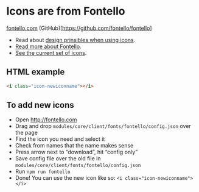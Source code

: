 # Icons are from Fontello

[fontello.com](http://fontello.com/) (GitHub)[https://github.com/fontello/fontello]

- Read about [design prinsibles when using icons](Design-prinsibles.md).
- [Read more about Fontello](../modules/core/client/fonts/fontello/README.txt).
- [See the current set of icons](../modules/core/client/fonts/fontello/demo.html).

## HTML example

```html
<i class="icon-newiconname"></i>
````

## To add new icons
- Open http://fontello.com
- Drag and drop `modules/core/client/fonts/fontello/config.json` over the page
- Find the icon you need and select it
- Check from names that the name makes sense
- Press arrow next to “download”, hit “config only”
- Save config file over the old file in `modules/core/client/fonts/fontello/config.json`
- Run `npm run fontello`
- Done! You can use the new icon like so: `<i class="icon-newiconname"></i>`
